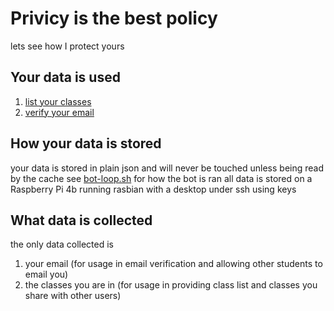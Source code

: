 # Privicy is the best policy
lets see how I protect yours

## Your data is used
1. [list your classes](commands/classroom.js#L92-L194)
2. [verify your email](commands/classroom.js#L68-L76)

## How your data is stored
your data is stored in plain json and will never be touched unless being read by the cache
see [bot-loop.sh](bot-loop.sh) for how the bot is ran
all data is stored on a Raspberry Pi 4b running rasbian with a desktop under ssh using keys 

## What data is collected
the only data collected is
1. your email (for usage in email verification and allowing other students to email you)
2. the classes you are in (for usage in providing class list and classes you share with other users)